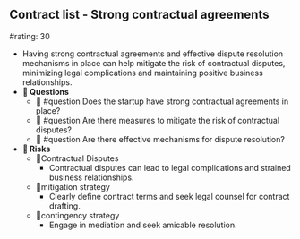 ## Contract list - Strong contractual agreements
#rating: 30
- Having strong contractual agreements and effective dispute resolution mechanisms in place can help mitigate the risk of contractual disputes, minimizing legal complications and maintaining positive business relationships.
- **💭 Questions**
  - 💭 #question Does the startup have strong contractual agreements in place?
  - 💭 #question Are there measures to mitigate the risk of contractual disputes?
  - 💭 #question Are there effective mechanisms for dispute resolution?
- **🚨 Risks**
  - 🚨Contractual Disputes
    - Contractual disputes can lead to legal complications and strained business relationships.
  - 🚨mitigation strategy
    - Clearly define contract terms and seek legal counsel for contract drafting.
  - 🚨contingency strategy
    - Engage in mediation and seek amicable resolution.


